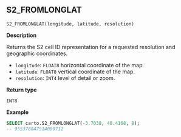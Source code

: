 ## S2_FROMLONGLAT

```sql:signature
S2_FROMLONGLAT(longitude, latitude, resolution)
```

**Description**

Returns the S2 cell ID representation for a requested resolution and geographic coordinates.

* `longitude`: `FLOAT8` horizontal coordinate of the map.
* `latitude`: `FLOAT8` vertical coordinate of the map.
* `resolution`: `INT4` level of detail or zoom.

**Return type**

`INT8`

**Example**

```sql
SELECT carto.S2_FROMLONGLAT(-3.7038, 40.4168, 8);
-- 955378847514099712
```
